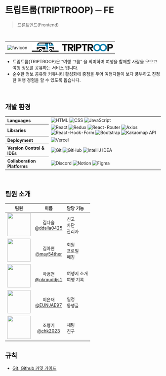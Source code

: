 # 트립트룹(TRIPTROOP) ─ FE  
> 프론트엔드(Frontend)

<br/>

<table>
  <tbody>
    <tr>
      <td>
        <img src="https://avatars.githubusercontent.com/u/168394855?s=200&v=4" height="150" alt="favicon">
      </td>
      <td>
        <picture>
          <source media="(prefers-color-scheme: dark)" srcset="https://github.com/2024-TikiTaka/.github/blob/main/Logo/logo_triptroop_horizontal_darkmode.png?raw=true">
          <img src="https://github.com/2024-TikiTaka/.github/blob/main/Logo/logo_triptroop_horizontal_lightmode.png?raw=true" height="30">
        </picture>
      </td>
    </tr>
  </tbody>
</table>

- 트립트룹(TRIPTROOP)은 “여행 그룹” 을 의미하며 여행을 함께할 사람을 모으고 여행 정보를 공유하는 서비스 입니다.
- 순수한 정보 공유와 커뮤니티 활성화에 중점을 두어 여행자들이 보다 풍부하고 진정한 여행 경험을 할 수 있도록 돕습니다.

<br/>

## 개발 환경

<table>
 <tbody>
    <tr>
      <th align="left">Languages</th>
      <td>
        <img alt="HTML" src="https://img.shields.io/badge/HTML-E34F26?style=flat-square&logo=html5&logoColor=white" />
        <img alt="CSS" src="https://img.shields.io/badge/CSS-1572B6?style=flat-square&logo=css3&logoColor=white" />
        <img alt="JavaScript" src="https://img.shields.io/badge/JavaScript-%23323330?style=flat-square&logo=javascript&logoColor=%23F7DF1E">
      </td>
    </tr>
    <tr>
      <th align="left">Libraries</th>
      <td>
        <img alt="React" src="https://img.shields.io/badge/React-%2320232a?style=flat-square&logo=react&logoColor=%2361DAFB">
        <img alt="Redux" src="https://img.shields.io/badge/Redux-%23593d88?style=flat-square&logo=redux&logoColor=white">
        <img alt="React-Router" src="https://img.shields.io/badge/React_Router-black?style=flat-square&logo=reactrouter&logoColor=white">
        <img alt="Axios" src="https://img.shields.io/badge/Axios-ffffff?style=flat-square&logo=axios&logoColor=671ddf">
        <img alt="React-Hook-Form" src="https://img.shields.io/badge/React_Hook_Form-white?style=flat-square&logo=React-Hook-Form&logoColor=white&color=ec5990" />
        <img alt="Bootstrap" src="https://img.shields.io/badge/Bootstrap-white?style=flat-square&logo=Bootstrap&logoColor=white&color=712cf9" />
        <img alt="Kakaomap API" src="https://img.shields.io/badge/Kakaomap_API-%23323330?style=flat-square&logo=kakaotalk&color=%23323330&logoColor=%23F7DF1E" />
      </td>
    </tr>
    <tr>
      <th align="left">Deployment</th>
      <td>
        <img alt="Vercel" src="https://img.shields.io/badge/Vercel-%23000000?style=flat-square&logo=vercel&logoColor=white" />
      </td>
    </tr>
    <tr>
      <th align="left">Version Control & IDEs</th>
      <td>
        <img alt="Git" src="https://img.shields.io/badge/Git-F05032?style=flat-square&logo=git&logoColor=white" />
        <img alt="GitHub" src="https://img.shields.io/badge/GitHub-181717?style=flat-square&logo=github&logoColor=white" />
        <img alt="IntelliJ IDEA" src="https://img.shields.io/badge/IntelliJ_IDEA-000000?style=flat-square&logo=intellij-idea&logoColor=white" />
      </td>
    </tr>
     <tr>
      <th align="left">Collaboration Platforms</th>
      <td>
        <img alt="Discord" src="https://img.shields.io/badge/Discord-%235865F2.svg?style=flat-square&logo=discord&logoColor=white" />
        <img alt="Notion" src="https://img.shields.io/badge/Notion-%23000000?style=flat-square&logo=notion&logoColor=white" />
        <img alt="Figma" src="https://img.shields.io/badge/Figma-%23F24E1E?style=flat-square&logo=figma&logoColor=white" />
      </td>
    </tr>
  </tbody>
</table>
<br />


## 팀원 소개
| 팀원 | 이름 | 담당 기능 |
|:--------------:|:--------------:|:--------------|
| [<img src="https://avatars.githubusercontent.com/u/154950177?v=4"      height=75 width=75> ](https://github.com/ddalla0425)  | 김다솔 <br/> [@ddalla0425](https://github.com/ddalla0425) |  신고<br> 차단<br> 관리자 |
| [<img src="https://avatars.githubusercontent.com/u/42160693?s=96&v=4"  height=75 width=75> ](https://github.com/may54ther)   | 김아현 <br/> [@may54ther](https://github.com/may54ther) |  회원<br> 프로필<br> 매칭 |
| [<img src="https://avatars.githubusercontent.com/u/154950075?s=60&v=4" height=75 width=75> ](https://github.com/qkrquddjs1)  | 박병언 <br/> [@qkrquddjs1](https://github.com/qkrquddjs1) |  여행지 소개<br> 여행 기록 |
| [<img src="https://avatars.githubusercontent.com/u/154950170?v=4"      height=75 width=75> ](https://github.com/EUNJAE97)    | 이은재 <br/> [@EUNJAE97](https://github.com/EUNJAE97) |  일정<br> 동행글 |
| [<img src="https://avatars.githubusercontent.com/u/120306336?v=4"      height=75 width=75> ](https://github.com/chk2023)     | 조형기 <br/> [@chk2023](https://github.com/chk2023) |  채팅<br> 친구 |


<!--

| 김다솔 | 김아현 | 박병언 | 이은재 | 조형기 |    
|:--------------:|:--------------:|:--------------:|:--------------:|:--------------:| 
| [<img src="https://avatars.githubusercontent.com/u/154950177?v=4" height=100 width=100> <br/> @ddalla0425](https://github.com/ddalla0425) |[<img src="https://avatars.githubusercontent.com/u/42160693?s=96&v=4" height=100 width=100> <br/> @may54ther](https://github.com/may54ther) | [<img src="https://avatars.githubusercontent.com/u/154950075?s=60&v=4" height=100 width=100> <br/> @qkrquddjs1](https://github.com/qkrquddjs1) | [<img src="https://avatars.githubusercontent.com/u/154950170?v=4" height=100 width=100> <br/> @EUNJAE97](https://github.com/EUNJAE97) |[<img src="https://avatars.githubusercontent.com/u/120306336?v=4" height=100 width=100> <br/> @chk2023](https://github.com/chk2023) |
| 신고, 차단, 관리자 |  회원, 매칭 | 여행지 소개, 여행 기록 | 일정, 동행글 | 채팅, 친구  |


## 주요 기능

## 프로젝트 구조

## ERD

## 개선 목표

## 트러블 슈팅

## 프로젝트 후기
-->

## 규칙

-   [Git, Github 커밋 가이드](https://github.com/2024-TikiTaka/fe-triptroop/wiki/%EC%BB%A4%EB%B0%8B-%EA%B0%80%EC%9D%B4%EB%93%9C)

